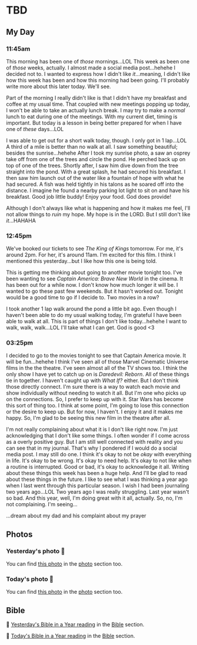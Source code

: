 # TBD

## My Day

### 11:45am

This morning has been one of *those* mornings...LOL This week as been one of *those* weeks, actually. I almost made a social media post...hehehe I decided not to. I wanted to express how I didn't like *it*...meaning, I didn't like how this week has been and how this morning had been going. I'll probably write more about this later today. We'll see.

Part of the morning I really didn't like is that I didn't have my breakfast and coffee at my usual time. That coupled with new meetings popping up today, I won't be able to take an actually lunch break. I may try to make a *normal* lunch to eat during one of the meetings. With my current diet, timing is important. But today is a lesson in being better prepared for when I have one of *these* days...LOL

I was able to get out for a short walk today, though. I only got in 1 lap...LOL A third of a mile is better than no walk at all. I saw something beautiful; besides the sunrise...hehehe After I took my sunrise photo, a saw an osprey take off from one of the trees and circle the pond. He perched back up on top of one of the trees. Shortly after, I saw him dive down from the tree straight into the pond. With a great splash, he had secured his breakfast. I then saw him launch out of the water like a fountain of hope with what he had secured. A fish was held tightly in his talons as he soared off into the distance. I imagine he found a nearby parking lot light to sit on and have his breakfast. Good job little buddy! Enjoy your food. God does provide!

Although I don't always like what is happening and how it makes me feel, I'll not allow things to *ruin* my hope. My hope is in the LORD. But I still don't like *it*...HAHAHA

### 12:45pm

We've booked our tickets to see *The King of Kings* tomorrow. For me, it's around 2pm. For her, it's around 11am. I'm excited for this film. I think I mentioned this yesterday...but I like how this one is being told.

This is getting me thinking about going to another movie tonight too. I've been wanting to see *Captain America: Brave New World* in the cinema. It has been out for a while now. I don't know how much longer it will be. I wanted to go these past few weekends. But it hasn't worked out. Tonight would be a good time to go if I decide to. Two movies in a row?

I took another 1 lap walk around the pond a little bit ago. Even though I haven't been able to do my usual walking today, I'm grateful I have been able to walk at all. This is part of things I don't like today...hehehe I want to walk, walk, walk...LOL I'll take what I can get. God is good <3

### 03:25pm

I decided to go to the movies tonight to see that Captain America movie. It will be fun...hehehe I think I've seen all of those Marvel Cinematic Universe films in the the theatre. I've seen almost all of the TV shows too. I think the only show I have yet to catch up on is *Daredevil: Reborn*. All of these things tie in together. I haven't caught up with *What If?* either. But I don't think those directly connect. I'm sure there is a way to watch each movie and show individually without needing to watch it all. But I'm one who picks up on the connections. So, I prefer to keep up with it. Star Wars has become this sort of thing too. I think at some point, I'm going to lose this connection or the desire to keep up. But for now, I haven't. I enjoy it and it makes me happy. So, I'm glad to be seeing this new film in the theatre after all.

I'm not really complaining about what it is I don't like right now. I'm just acknowledging that I don't like some things. I often wonder if I come across as a overly positive guy. But I am still well connected with reality and you can see that in my journal. That's why I pondered if I would do a social media post. I may still do one. I think it's okay to not be *okay* with everything in life. It's okay to be wrong. It's okay to need help. It's okay to not like when a routine is interrupted. Good or bad, it's okay to acknowledge it all. Writing about these things this week has been a huge help. And I'll be glad to read about these things in the future. I like to see what I was thinking a year ago when I last went through this particular season. I wish I had been journaling two years ago...LOL Two years ago I was really struggling. Last year wasn't so bad. And this year, well, I'm doing great with it all, actually. So, no, I'm not complaining. I'm seeing...



...dream about my dad and his complaint about my prayer

## Photos

### Yesterday's photo 📸

<!--@include: @/photos/photo-a-day/2025/04/09.md{3,}-->

You can find [this photo](/photos/photo-a-day/2025/04/09) in the [photo](/photos/) section too.

### Today's photo 📸

<!--@include: @/photos/photo-a-day/2025/04/10.md{3,}-->

You can find [this photo](/photos/photo-a-day/2025/04/10) in the [photo](/photos/) section too.

## Bible

📖 [Yesterday's Bible in a Year reading](/bible/plans/bible-in-a-year/04/09) in the [Bible](/bible/) section.

📖 [Today's Bible in a Year reading](/bible/plans/bible-in-a-year/04/10) in the [Bible](/bible/) section.